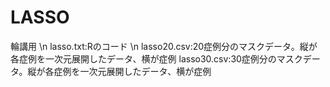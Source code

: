 # LASSO
輪講用 \n
lasso.txt:Rのコード \n
lasso20.csv:20症例分のマスクデータ。縦が各症例を一次元展開したデータ、横が症例
lasso30.csv:30症例分のマスクデータ。縦が各症例を一次元展開したデータ、横が症例
